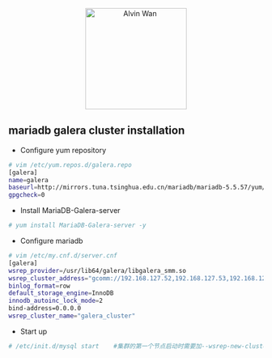 <p align='center'> <a href='https://github.com/alvinwancn' target="_blank"> <img src='https://github.com/AlvinWanCN/life-record/raw/master/images/etlucency.png' alt='Alvin Wan' width=200></a></p>




## mariadb galera cluster installation

- Configure yum repository 
```bash
# vim /etc/yum.repos.d/galera.repo 
[galera]
name=galera
baseurl=http://mirrors.tuna.tsinghua.edu.cn/mariadb/mariadb-5.5.57/yum/centos7-amd64/
gpgcheck=0
```

- Install  MariaDB-Galera-server 
```bash
# yum install MariaDB-Galera-server -y
```

- Configure mariadb
```bash
# vim /etc/my.cnf.d/server.cnf
[galera]
wsrep_provider=/usr/lib64/galera/libgalera_smm.so
wsrep_cluster_address="gcomm://192.168.127.52,192.168.127.53,192.168.127.57"
binlog_format=row
default_storage_engine=InnoDB
innodb_autoinc_lock_mode=2
bind-address=0.0.0.0
wsrep_cluster_name="galera_cluster"
```

- Start up
```bash
# /etc/init.d/mysql start    #集群的第一个节点启动时需要加--wsrep-new-cluster 参数，其他节点接下来启动时不需要加。
```
